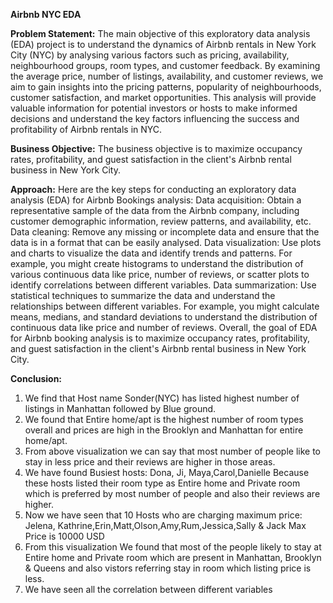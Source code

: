 **Airbnb NYC EDA**

**Problem Statement:**
The main objective of this exploratory data analysis (EDA) project is to understand the dynamics of Airbnb rentals in New York City (NYC) by analysing various factors such as pricing, availability, neighbourhood groups, room types, and customer feedback. By examining the average price, number of listings, availability, and customer reviews, we aim to gain insights into the pricing patterns, popularity of neighbourhoods, customer satisfaction, and market opportunities. This analysis will provide valuable information for potential investors or hosts to make informed decisions and understand the key factors influencing the success and profitability of Airbnb rentals in NYC.

**Business Objective:**
The business objective is to maximize occupancy rates, profitability, and guest satisfaction in the client's Airbnb rental business in New York City.

**Approach:**
Here are the key steps for conducting an exploratory data analysis (EDA) for Airbnb Bookings analysis:
Data acquisition: Obtain a representative sample of the data from the Airbnb company, including customer demographic information, review patterns, and availability, etc.
Data cleaning: Remove any missing or incomplete data and ensure that the data is in a format that can be easily analysed.
Data visualization: Use plots and charts to visualize the data and identify trends and patterns. For example, you might create histograms to understand the distribution of various continuous data like price, number of reviews, or scatter plots to identify correlations between different variables.
Data summarization: Use statistical techniques to summarize the data and understand the relationships between different variables. For example, you might calculate means, medians, and standard deviations to understand the distribution of continuous data like price and number of reviews. Overall, the goal of EDA for Airbnb booking analysis is to maximize occupancy rates, profitability, and guest satisfaction in the client's Airbnb rental business in New York City.

**Conclusion:**
1.	We find that Host name Sonder(NYC) has listed highest number of listings in Manhattan followed by Blue ground.
2.	We found that Entire home/apt is the highest number of room types overall and prices are high in the Brooklyn and Manhattan for entire home/apt.
3.	From above visualization we can say that most number of people like to stay in less price and their reviews are higher in those areas.
4.	We have found Busiest hosts: Dona, Ji, Maya,Carol,Danielle
Because these hosts listed their room type as Entire home and Private room which is preferred by most number of people and also their reviews are higher.
5.	Now we have seen that 10 Hosts who are charging maximum price: Jelena, Kathrine,Erin,Matt,Olson,Amy,Rum,Jessica,Sally & Jack
Max Price is 10000 USD
6.	From this visualization We found that most of the people likely to stay at Entire home and Private room which are present in Manhattan, Brooklyn & Queens and also vistors referring stay in room which listing price is less.
7.	We have seen all the correlation between different variables
